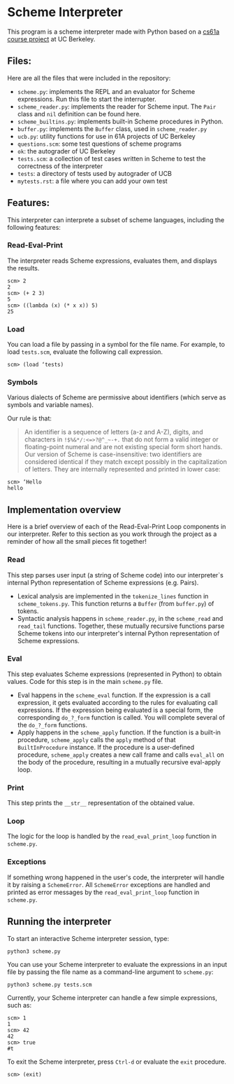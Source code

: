 # **Scheme Interpreter**
This program is a scheme interpreter made with Python based on a [cs61a course project](https://inst.eecs.berkeley.edu/~cs61a/fa20/proj/scheme/) at UC Berkeley.

## **Files:**
Here are all the files that were included in the repository:
- `scheme.py`: implements the REPL and an evaluator for Scheme expressions. Run this file to start the interrupter.
- `scheme_reader.py`: implements the reader for Scheme input. The `Pair` class and `nil` definition can be found here.
- `scheme_builtins.py`: implements built-in Scheme procedures in Python.
- `buffer.py`: implements the `Buffer` class, used in `scheme_reader.py`
- `ucb.py`: utility functions for use in 61A projects of UC Berkeley
- `questions.scm`: some test questions of scheme programs
- `ok`: the autograder of UC Berkeley
- `tests.scm`: a collection of test cases written in Scheme to test the correctness of the interpreter
- `tests`: a directory of tests used by autograder of UCB
- `mytests.rst`: a file where you can add your own test

## **Features:**
This interpreter can interprete a subset of scheme languages, including the following features:
### **Read-Eval-Print**
The interpreter reads Scheme expressions, evaluates them, and displays the results.
```
scm> 2
2
scm> (+ 2 3)
5
scm> ((lambda (x) (* x x)) 5)
25
```

### **Load**
You can load a file by passing in a symbol for the file name. For example, to load `tests.scm`, evaluate the following call expression.
```
scm> (load ‘tests)
```

### **Symbols**
Various dialects of Scheme are permissive about identifiers (which serve as symbols and variable names).

Our rule is that:
> An identifier is a sequence of letters (a-z and A-Z), digits, and characters in `!$%&*/:<=>?@^_~-+.` that do not form a valid integer or floating-point numeral and are not existing special form short hands.
Our version of Scheme is case-insensitive: two identifiers are considered identical if they match except possibly in the capitalization of letters. They are internally represented and printed in lower case:
```
scm> ‘Hello
hello
```

## **Implementation overview**
Here is a brief overview of each of the Read-Eval-Print Loop components in our interpreter. Refer to this section as you work through the project as a reminder of how all the small pieces fit together!

### **Read**
This step parses user input (a string of Scheme code) into our interpreter`s internal Python representation of Scheme expressions (e.g. Pairs).

- Lexical analysis are implemented in the `tokenize_lines` function in `scheme_tokens.py`. This function returns a `Buffer` (from `buffer.py`) of tokens.
- Syntactic analysis happens in `scheme_reader.py`, in the `scheme_read` and `read_tail` functions. Together, these mutually recursive functions parse Scheme tokens into our interpreter's internal Python representation of Scheme expressions.

### **Eval**
This step evaluates Scheme expressions (represented in Python) to obtain values. Code for this step is in the main `scheme.py` file.

- Eval happens in the `scheme_eval` function. If the expression is a call expression, it gets evaluated according to the rules for evaluating call expressions. If the expression being evaluated is a special form, the corresponding `do_?_form` function is called. You will complete several of the `do_?_form` functions.
- Apply happens in the `scheme_apply` function. If the function is a built-in procedure, `scheme_apply` calls the `apply` method of that `BuiltInProcedure` instance. If the procedure is a user-defined procedure, `scheme_apply` creates a new call frame and calls `eval_all` on the body of the procedure, resulting in a mutually recursive eval-apply loop.
### **Print**
This step prints the `__str__` representation of the obtained value.
### **Loop**
The logic for the loop is handled by the `read_eval_print_loop` function in `scheme.py`.

### **Exceptions**
If something wrong happened in the user's code, the interpreter will handle it by raising a `SchemeError`. All `SchemeError` exceptions are handled and printed as error messages by the `read_eval_print_loop` function in `scheme.py`.

## **Running the interpreter**
To start an interactive Scheme interpreter session, type:
```
python3 scheme.py
```
You can use your Scheme interpreter to evaluate the expressions in an input file by passing the file name as a command-line argument to `scheme.py`:
```
python3 scheme.py tests.scm
```
Currently, your Scheme interpreter can handle a few simple expressions, such as:
```
scm> 1
1
scm> 42
42
scm> true
#t
```
To exit the Scheme interpreter, press `Ctrl-d` or evaluate the `exit` procedure.
```
scm> (exit)
```
